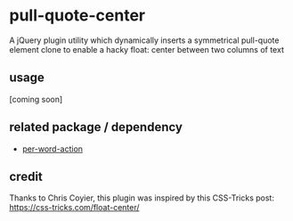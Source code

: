 # pull-quote-center
A jQuery plugin utility which dynamically inserts a symmetrical pull-quote element clone to enable a hacky float: center
between two columns of text

## usage
[coming soon]

## related package / dependency
- [per-word-action](https://github.com/jakedowns/per-word-action)

## credit

Thanks to Chris Coyier, this plugin was
inspired by this CSS-Tricks post: https://css-tricks.com/float-center/